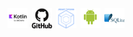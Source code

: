 <div>
  <img src="https://github.com/devicons/devicon/blob/master/icons/kotlin/kotlin-original-wordmark.svg" title="Kotlin" alt="Kotlin" width="40" height="40"/>&nbsp;
  <img src="https://github.com/devicons/devicon/blob/master/icons/github/github-original-wordmark.svg" title="Github" alt="Github" width="40" height="40"/>&nbsp;
  <img src="https://github.com/devicons/devicon/blob/master/icons/jetpackcompose/jetpackcompose-line-wordmark.svg" title="Jetpack Compose" alt="Jetpack Compose" width="40" height="40" />&nbsp; 
  <img src="https://github.com/devicons/devicon/blob/master/icons/android/android-original-wordmark.svg" title="Android" alt="Android" width="40"  height="40" />&nbsp; 
  <img src="https://github.com/devicons/devicon/blob/master/icons/sqlite/sqlite-original-wordmark.svg" title="Sql Lite" alt="Sql Lite" width="40" height="40"/>&nbsp; </div>
